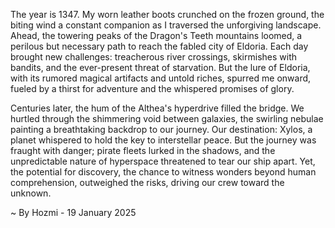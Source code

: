 
The year is 1347.  My worn leather boots crunched on the frozen ground, the biting wind a constant companion as I traversed the unforgiving landscape.  Ahead, the towering peaks of the Dragon's Teeth mountains loomed, a perilous but necessary path to reach the fabled city of Eldoria.  Each day brought new challenges: treacherous river crossings, skirmishes with bandits, and the ever-present threat of starvation.  But the lure of Eldoria, with its rumored magical artifacts and untold riches, spurred me onward, fueled by a thirst for adventure and the whispered promises of glory.

Centuries later, the hum of the Althea's hyperdrive filled the bridge.  We hurtled through the shimmering void between galaxies, the swirling nebulae painting a breathtaking backdrop to our journey.  Our destination: Xylos, a planet whispered to hold the key to interstellar peace.  But the journey was fraught with danger; pirate fleets lurked in the shadows, and the unpredictable nature of hyperspace threatened to tear our ship apart.  Yet, the potential for discovery, the chance to witness wonders beyond human comprehension, outweighed the risks, driving our crew toward the unknown.

~ By Hozmi - 19 January 2025
